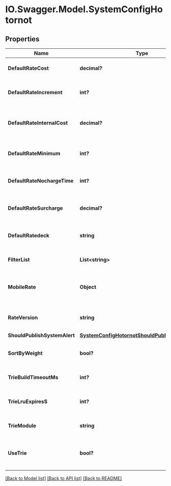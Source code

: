 # IO.Swagger.Model.SystemConfigHotornot
## Properties

Name | Type | Description | Notes
------------ | ------------- | ------------- | -------------
**DefaultRateCost** | **decimal?** | default cost per minute for rate | [optional] 
**DefaultRateIncrement** | **int?** | default increment time for rate | [optional] 
**DefaultRateInternalCost** | **decimal?** | default internal cost per minute for rate | [optional] 
**DefaultRateMinimum** | **int?** | default minimal duration for rate | [optional] 
**DefaultRateNochargeTime** | **int?** | default nocharge time for rate | [optional] 
**DefaultRateSurcharge** | **decimal?** | default surcharge amount for rate | [optional] 
**DefaultRatedeck** | **string** | default ratedeck database to use | [optional] [default to "ratedeck"]
**FilterList** | **List&lt;string&gt;** | List of filters for rates | [optional] 
**MobileRate** | **Object** | Object defining rate for Kazoo mobile | [optional] 
**RateVersion** | **string** | If defined, use rates with this version | [optional] 
**ShouldPublishSystemAlert** | [**SystemConfigHotornotShouldPublishSystemAlert**](SystemConfigHotornotShouldPublishSystemAlert.md) |  | [optional] 
**SortByWeight** | **bool?** | sort rates by weight (true) or cost (false) | [optional] [default to true]
**TrieBuildTimeoutMs** | **int?** | build timeout (ms) for trie | [optional] 
**TrieLruExpiresS** | **int?** | How long an entry in the LRU trie can remain | [optional] 
**TrieModule** | **string** | Which trie module to use | [optional] [default to "hon_trie"]
**UseTrie** | **bool?** | whether to use the trie to store rates in the VM | [optional] [default to false]

[[Back to Model list]](../README.md#documentation-for-models) [[Back to API list]](../README.md#documentation-for-api-endpoints) [[Back to README]](../README.md)

